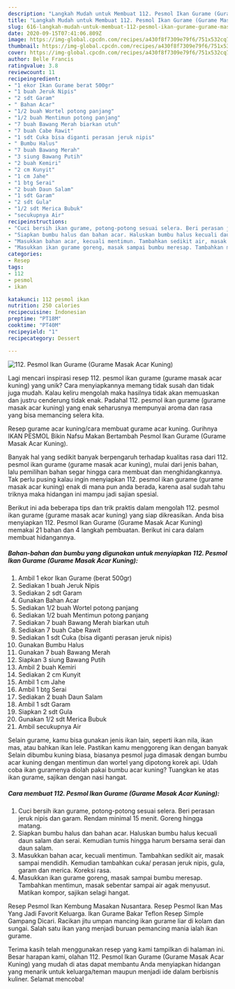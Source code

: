 ```yaml
---
description: "Langkah Mudah untuk Membuat 112. Pesmol Ikan Gurame (Gurame Masak Acar Kuning) yang Sempurna"
title: "Langkah Mudah untuk Membuat 112. Pesmol Ikan Gurame (Gurame Masak Acar Kuning) yang Sempurna"
slug: 616-langkah-mudah-untuk-membuat-112-pesmol-ikan-gurame-gurame-masak-acar-kuning-yang-sempurna
date: 2020-09-15T07:41:06.809Z
image: https://img-global.cpcdn.com/recipes/a430f8f7309e79f6/751x532cq70/112-pesmol-ikan-gurame-gurame-masak-acar-kuning-foto-resep-utama.jpg
thumbnail: https://img-global.cpcdn.com/recipes/a430f8f7309e79f6/751x532cq70/112-pesmol-ikan-gurame-gurame-masak-acar-kuning-foto-resep-utama.jpg
cover: https://img-global.cpcdn.com/recipes/a430f8f7309e79f6/751x532cq70/112-pesmol-ikan-gurame-gurame-masak-acar-kuning-foto-resep-utama.jpg
author: Belle Francis
ratingvalue: 3.8
reviewcount: 11
recipeingredient:
- "1 ekor Ikan Gurame berat 500gr"
- "1 buah Jeruk Nipis"
- "2 sdt Garam"
- " Bahan Acar"
- "1/2 buah Wortel potong panjang"
- "1/2 buah Mentimun potong panjang"
- "7 buah Bawang Merah biarkan utuh"
- "7 buah Cabe Rawit"
- "1 sdt Cuka bisa diganti perasan jeruk nipis"
- " Bumbu Halus"
- "7 buah Bawang Merah"
- "3 siung Bawang Putih"
- "2 buah Kemiri"
- "2 cm Kunyit"
- "1 cm Jahe"
- "1 btg Serai"
- "2 buah Daun Salam"
- "1 sdt Garam"
- "2 sdt Gula"
- "1/2 sdt Merica Bubuk"
- "secukupnya Air"
recipeinstructions:
- "Cuci bersih ikan gurame, potong-potong sesuai selera. Beri perasan jeruk nipis dan garam. Rendam minimal 15 menit. Goreng hingga matang."
- "Siapkan bumbu halus dan bahan acar. Haluskan bumbu halus kecuali daun salam dan serai. Kemudian tumis hingga harum bersama serai dan daun salam."
- "Masukkan bahan acar, kecuali mentimun. Tambahkan sedikit air, masak sampai mendidih. Kemudian tambahkan cuka/ perasan jeruk nipis, gula, garam dan merica. Koreksi rasa."
- "Masukkan ikan gurame goreng, masak sampai bumbu meresap. Tambahkan mentimun, masak sebentar sampai air agak menyusut. Matikan kompor, sajikan selagi hangat."
categories:
- Resep
tags:
- 112
- pesmol
- ikan

katakunci: 112 pesmol ikan 
nutrition: 250 calories
recipecuisine: Indonesian
preptime: "PT18M"
cooktime: "PT40M"
recipeyield: "1"
recipecategory: Dessert

---
```



![112. Pesmol Ikan Gurame (Gurame Masak Acar Kuning)](https://img-global.cpcdn.com/recipes/a430f8f7309e79f6/751x532cq70/112-pesmol-ikan-gurame-gurame-masak-acar-kuning-foto-resep-utama.jpg)

Lagi mencari inspirasi resep 112. pesmol ikan gurame (gurame masak acar kuning) yang unik? Cara menyiapkannya memang tidak susah dan tidak juga mudah. Kalau keliru mengolah maka hasilnya tidak akan memuaskan dan justru cenderung tidak enak. Padahal 112. pesmol ikan gurame (gurame masak acar kuning) yang enak seharusnya mempunyai aroma dan rasa yang bisa memancing selera kita.

Resep gurame acar kuning/cara membuat gurame acar kuning. Gurihnya IKAN PESMOL Bikin Nafsu Makan Bertambah Pesmol Ikan Gurame (Gurame Masak Acar Kuning).

Banyak hal yang sedikit banyak berpengaruh terhadap kualitas rasa dari 112. pesmol ikan gurame (gurame masak acar kuning), mulai dari jenis bahan, lalu pemilihan bahan segar hingga cara membuat dan menghidangkannya. Tak perlu pusing kalau ingin menyiapkan 112. pesmol ikan gurame (gurame masak acar kuning) enak di mana pun anda berada, karena asal sudah tahu triknya maka hidangan ini mampu jadi sajian spesial.


Berikut ini ada beberapa tips dan trik praktis dalam mengolah 112. pesmol ikan gurame (gurame masak acar kuning) yang siap dikreasikan. Anda bisa menyiapkan 112. Pesmol Ikan Gurame (Gurame Masak Acar Kuning) memakai 21 bahan dan 4 langkah pembuatan. Berikut ini cara dalam membuat hidangannya.

<!--inarticleads1-->

##### Bahan-bahan dan bumbu yang digunakan untuk menyiapkan 112. Pesmol Ikan Gurame (Gurame Masak Acar Kuning):

1. Ambil 1 ekor Ikan Gurame (berat 500gr)
1. Sediakan 1 buah Jeruk Nipis
1. Sediakan 2 sdt Garam
1. Gunakan  Bahan Acar
1. Sediakan 1/2 buah Wortel potong panjang
1. Sediakan 1/2 buah Mentimun potong panjang
1. Sediakan 7 buah Bawang Merah biarkan utuh
1. Sediakan 7 buah Cabe Rawit
1. Sediakan 1 sdt Cuka (bisa diganti perasan jeruk nipis)
1. Gunakan  Bumbu Halus
1. Gunakan 7 buah Bawang Merah
1. Siapkan 3 siung Bawang Putih
1. Ambil 2 buah Kemiri
1. Sediakan 2 cm Kunyit
1. Ambil 1 cm Jahe
1. Ambil 1 btg Serai
1. Sediakan 2 buah Daun Salam
1. Ambil 1 sdt Garam
1. Siapkan 2 sdt Gula
1. Gunakan 1/2 sdt Merica Bubuk
1. Ambil secukupnya Air


Selain gurame, kamu bisa gunakan jenis ikan lain, seperti ikan nila, ikan mas, atau bahkan ikan lele. Pastikan kamu menggoreng ikan dengan banyak Selain dibumbu kuning biasa, biasanya pesmol juga dimasak dengan bumbu acar kuning dengan mentimun dan wortel yang dipotong korek api. Udah coba ikan guramenya diolah pakai bumbu acar kuning? Tuangkan ke atas ikan gurame, sajikan dengan nasi hangat. 

<!--inarticleads2-->

##### Cara membuat 112. Pesmol Ikan Gurame (Gurame Masak Acar Kuning):

1. Cuci bersih ikan gurame, potong-potong sesuai selera. Beri perasan jeruk nipis dan garam. Rendam minimal 15 menit. Goreng hingga matang.
1. Siapkan bumbu halus dan bahan acar. Haluskan bumbu halus kecuali daun salam dan serai. Kemudian tumis hingga harum bersama serai dan daun salam.
1. Masukkan bahan acar, kecuali mentimun. Tambahkan sedikit air, masak sampai mendidih. Kemudian tambahkan cuka/ perasan jeruk nipis, gula, garam dan merica. Koreksi rasa.
1. Masukkan ikan gurame goreng, masak sampai bumbu meresap. Tambahkan mentimun, masak sebentar sampai air agak menyusut. Matikan kompor, sajikan selagi hangat.


Resep Pesmol Ikan Kembung Masakan Nusantara. Resep Pesmol Ikan Mas Yang Jadi Favorit Keluarga. Ikan Gurame Bakar Teflon Resep Simple Gampang Dicari. Racikan jitu umpan mancing ikan gurame liar di kolam dan sungai. Salah satu ikan yang menjadi buruan pemancing mania ialah ikan gurame. 

Terima kasih telah menggunakan resep yang kami tampilkan di halaman ini. Besar harapan kami, olahan 112. Pesmol Ikan Gurame (Gurame Masak Acar Kuning) yang mudah di atas dapat membantu Anda menyiapkan hidangan yang menarik untuk keluarga/teman maupun menjadi ide dalam berbisnis kuliner. Selamat mencoba!
